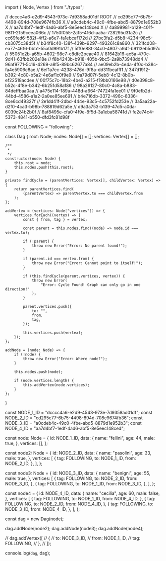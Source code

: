 import { Node, Vertex } from "./types";

// dcccc4a6-e2d9-4543-973e-7d9358ad01df ROOT
// cd295c77-6b75-4498-894d-708e9674fb36 X
// a0cdeb4c-49c0-4fbe-abd5-8879d1e952b3 X
// aa7d4bf7-1edf-4ad6-abf5-8e5eec148ced X
// 4a899981-b129-401f-9811-2159ceea066c
// 1750f055-2a15-416d-aa5a-728295d31a2c
// cc69fed6-582f-4ff2-a6e7-fa1ebcaf172d
// 27bc3fa2-d5b8-4234-98c5-cb3075c38d5f
// b34f8c40-138f-439b-9297-493261c8a860
// 321fcd08-ea77-46f6-bbb1-55a0d991b17f
// 5ff0e88f-34c0-4807-a94f-b9113eb5d97c
// 55051e2b-a65b-4602-98c7-c8dfc2beae40
// 81642b16-ac5a-470c-9d41-63fbb202e18e
// f8b4243b-b918-405b-9bc5-2a9b73948dd4
// 96af9771-5c16-4269-a8f5-89bc62677a84
// ae09eb2b-4e4a-4f0c-b38c-fa4e5906c8ae
// 6ef1a7ec-4238-476d-9f8a-dd311beafff1
// 347d1912-b392-4c80-b5a2-4e6af1c0f9e9
// 9a79d07f-5eb8-4c12-8b0b-ef22518acdee
// 00f75c7c-18b2-4be3-a215-f19bb0166e98
// d0e398c8-b52c-4f8e-b342-6b251d58a186
// 98a26127-80c0-4c8a-b883-84deffbaa0aa
// a475e114-189a-448d-a664-74724fa1ee01
// 9f0efb2d-44bd-4586-a1a2-2a0ee85ee691
// b4e716db-3372-496c-8336-8ce6cd49327f
// 2e1dd41f-2dbd-444e-93c5-4c5752fd253e
// 3a5aa22a-d2f0-4ca3-b98b-788819d62a5e
// d9a3a753-b139-47d5-a0da-6039c24b2b0f
// 8af8495e-cfa0-4f9e-8f5d-3a1eba58741d
// fe2e74c4-5373-4841-b550-dfd3fc81d98f

const FOLLOWING = "following";

class Dag {
    root: Node;
    nodes: Node[] = [];
    vertices: Vertex[] = [];

    /**
     *
     */
    constructor(node: Node) {
        this.root = node;
        this.nodes.push(this.root);
    }

    private findCycle = (parentVertices: Vertex[], childVertex: Vertex) => {
        return parentVertices.find(
            (parentVertex) => parentVertex.to === childVertex.from
        );
    };

    addVertex = (vertices: Node["vertices"]) => {
        vertices.forEach((vertex) => {
            const { from, tag } = vertex;

            const parent = this.nodes.find((node) => node.id === vertex.to);

            if (!parent) {
                throw new Error("Error: No parent found!");
            }

            if (parent.id === vertex.from) {
                throw new Error("Error: Cannot point to itself!");
            }

            if (this.findCycle(parent.vertices, vertex)) {
                throw new Error(
                    "Error: Cycle Found! Graph can only go in one direction!"
                );
            }

            parent.vertices.push({
                to: "",
                from,
                tag,
            });

            this.vertices.push(vertex);
        });
    };

    addNode = (node: Node) => {
        if (!node) {
            throw new Error("Error: Where node?");
        }

        this.nodes.push(node);

        if (node.vertices.length) {
            this.addVertex(node.vertices);
        }
    };
}

const NODE_1_ID = "dcccc4a6-e2d9-4543-973e-7d9358ad01df";
const NODE_2_ID = "cd295c77-6b75-4498-894d-708e9674fb36";
const NODE_3_ID = "a0cdeb4c-49c0-4fbe-abd5-8879d1e952b3";
const NODE_4_ID = "aa7d4bf7-1edf-4ad6-abf5-8e5eec148ced";

const node: Node = {
    id: NODE_1_ID,
    data: {
        name: "fellini",
        age: 44,
        male: true,
    },
    vertices: [],
};

const node2: Node = {
    id: NODE_2_ID,
    data: {
        name: "pasolini",
        age: 33,
        male: true,
    },
    vertices: [
        {
            tag: FOLLOWING,
            to: NODE_1_ID,
            from: NODE_2_ID,
        },
    ],
};

const node3: Node = {
    id: NODE_3_ID,
    data: {
        name: "benigni",
        age: 55,
        male: true,
    },
    vertices: [
        {
            tag: FOLLOWING,
            to: NODE_2_ID,
            from: NODE_3_ID,
        },
        {
            tag: FOLLOWING,
            to: NODE_1_ID,
            from: NODE_3_ID,
        },
    ],
};

const node4 = {
    id: NODE_4_ID,
    data: {
        name: "cecilia",
        age: 60,
        male: false,
    },
    vertices: [
        {
            tag: FOLLOWING,
            to: NODE_1_ID,
            from: NODE_4_ID,
        },
        {
            tag: FOLLOWING,
            to: NODE_2_ID,
            from: NODE_4_ID,
        },
        {
            tag: FOLLOWING,
            to: NODE_3_ID,
            from: NODE_4_ID,
        },
    ],
};

const dag = new Dag(node);

dag.addNode(node2);
dag.addNode(node3);
dag.addNode(node4);

// dag.addVertex([
//     {
//         to: NODE_3_ID,
//         from: NODE_1_ID,
//         tag: FOLLOWING,
//     },
// ]);

console.log(`dag`, dag);
